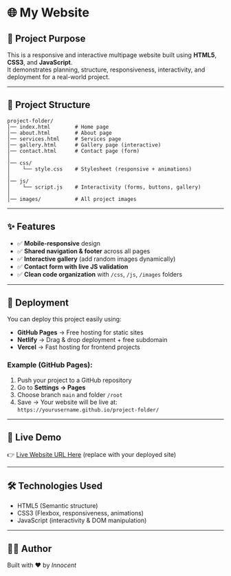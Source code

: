 # 🌐 My Website

## 📌 Project Purpose
This is a responsive and interactive multipage website built using **HTML5**, **CSS3**, and **JavaScript**.  
It demonstrates planning, structure, responsiveness, interactivity, and deployment for a real-world project.

---

## 📂 Project Structure
```
project-folder/
│── index.html        # Home page
│── about.html        # About page
│── services.html     # Services page
│── gallery.html      # Gallery page (interactive)
│── contact.html      # Contact page (form)
│
│── css/
│    └── style.css    # Stylesheet (responsive + animations)
│
│── js/
│    └── script.js    # Interactivity (forms, buttons, gallery)
│
│── images/           # All project images
```

---

## ✨ Features
- ✅ **Mobile-responsive** design  
- ✅ **Shared navigation & footer** across all pages  
- ✅ **Interactive gallery** (add random images dynamically)  
- ✅ **Contact form with live JS validation**  
- ✅ **Clean code organization** with `/css`, `/js`, `/images` folders  

---

## 🚀 Deployment
You can deploy this project easily using:

- **GitHub Pages** → Free hosting for static sites  
- **Netlify** → Drag & drop deployment + free subdomain  
- **Vercel** → Fast hosting for frontend projects  

### Example (GitHub Pages):
1. Push your project to a GitHub repository  
2. Go to **Settings → Pages**  
3. Choose branch `main` and folder `/root`  
4. Save → Your website will be live at:  
   `https://yourusername.github.io/project-folder/`  

---

## 🔗 Live Demo
👉 [Live Website URL Here](#) (replace with your deployed site)

---

## 🛠️ Technologies Used
- HTML5 (Semantic structure)  
- CSS3 (Flexbox, responsiveness, animations)  
- JavaScript (interactivity & DOM manipulation)  

---

## 👨‍💻 Author
Built with ❤️ by *Innocent*
